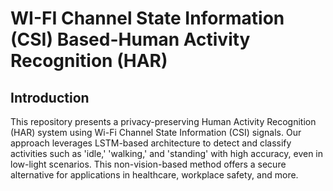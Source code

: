 # WI-FI Channel State Information (CSI) Based-Human Activity Recognition (HAR)

## Introduction
This repository presents a privacy-preserving Human Activity Recognition (HAR) system using Wi-Fi Channel State Information (CSI) signals. Our approach leverages LSTM-based architecture to detect and classify activities such as 'idle,' 'walking,' and 'standing' with high accuracy, even in low-light scenarios. This non-vision-based method offers a secure alternative for applications in healthcare, workplace safety, and more.

